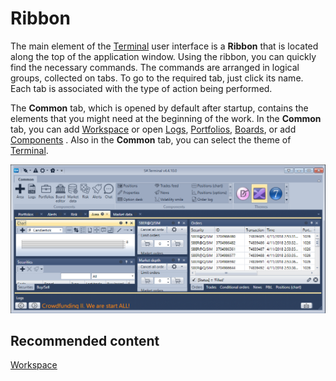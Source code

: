 # Ribbon

The main element of the [Terminal](../../terminal.md) user interface is a **Ribbon** that is located along the top of the application window. Using the ribbon, you can quickly find the necessary commands. The commands are arranged in logical groups, collected on tabs. To go to the required tab, just click its name. Each tab is associated with the type of action being performed.

The **Common** tab, which is opened by default after startup, contains the elements that you might need at the beginning of the work. In the **Common** tab, you can add [Workspace](../../designer/user_interface/workspace.md) or open [Logs](../../designer/user_interface/logs.md), [Portfolios](../../designer/user_interface/portfolios.md), [Boards](../../designer/user_interface/boards.md), or add [Components](../../designer/user_interface/components.md) . Also in the **Common** tab, you can select the theme of [Terminal](../../terminal.md).

![Terminal Tape 00](../../../images/terminal_tape_00.png)

## Recommended content

[Workspace](../../designer/user_interface/workspace.md)
